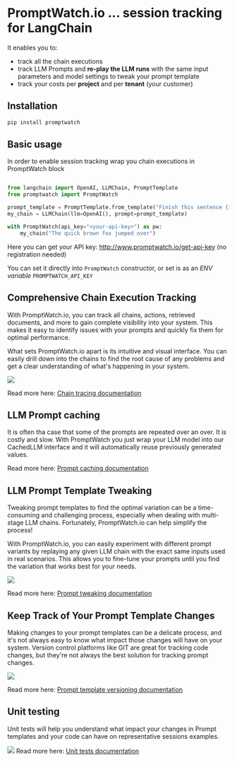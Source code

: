 # PromptWatch.io ... session tracking for LangChain 

It enables you to:
- track all the chain executions
- track LLM Prompts and **re-play the LLM runs** with the same input parameters and model settings to tweak your prompt template
- track your costs per **project** and per **tenant** (your customer)

## Installation 
```bash
pip install promptwatch
```

## Basic usage

In order to enable session tracking  wrap you chain executions in PromptWatch block

```python

from langchain import OpenAI, LLMChain, PromptTemplate
from promptwatch import PromptWatch

prompt_template = PromptTemplate.from_template("Finish this sentence {input}")
my_chain = LLMChain(llm=OpenAI(), prompt=prompt_template)

with PromptWatch(api_key="<your-api-key>") as pw:
    my_chain("The quick brown fox jumped over")

```

Here you can get your API key: http://www.promptwatch.io/get-api-key (no registration needed)

You can set it directly into `PromptWatch` constructor, or set is as an *ENV variable* `PROMPTWATCH_API_KEY`

## Comprehensive Chain Execution Tracking

With PromptWatch.io, you can track all chains, actions, retrieved documents, and more to gain complete visibility into your system. This makes it easy to identify issues with your prompts and quickly fix them for optimal performance.

What sets PromptWatch.io apart is its intuitive and visual interface. You can easily drill down into the chains to find the root cause of any problems and get a clear understanding of what's happening in your system.

![](https://docs.promptwatch.io/assets/images/sessions_optimized.gif)

Read more here:
[Chain tracing documentation](https://docs.promptwatch.io/docs/category/chain-tracing)

## LLM Prompt caching
It is often tha case that some of the prompts are repeated over an over. It is costly and slow. 
With PromptWatch you just wrap your LLM model into our CachedLLM interface and it will automatically reuse previously generated values.

Read more here:
[Prompt caching documentation](https://docs.promptwatch.io/docs/caching)

## LLM Prompt Template Tweaking

Tweaking prompt templates to find the optimal variation can be a time-consuming and challenging process, especially when dealing with multi-stage LLM chains. Fortunately, PromptWatch.io can help simplify the process!

With PromptWatch.io, you can easily experiment with different prompt variants by replaying any given LLM chain with the exact same inputs used in real scenarios. This allows you to fine-tune your prompts until you find the variation that works best for your needs.

![](https://docs.promptwatch.io/assets/images/prompt_templates_optmized.gif)

Read more here:
[Prompt tweaking documentation](https://docs.promptwatch.io/docs/prompt_tweaking)


## Keep Track of Your Prompt Template Changes

Making changes to your prompt templates can be a delicate process, and it's not always easy to know what impact those changes will have on your system. Version control platforms like GIT are great for tracking code changes, but they're not always the best solution for tracking prompt changes.

![](https://docs.promptwatch.io/assets/images/prompt_templates_optmized.gif)

Read more here:
[Prompt template versioning documentation](https://docs.promptwatch.io/docs/prompt_template_versioning)



## Unit testing
Unit tests will help you understand what impact your changes in Prompt templates and your code can have on representative sessions examples.

![](https://docs.promptwatch.io/assets/images/unit_tests.png)
Read more here:
[Unit tests documentation](https://docs.promptwatch.io/docs/category/unit-testing)